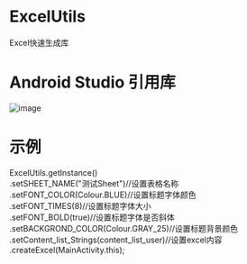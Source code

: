 # ExcelUtils
Excel快速生成库</br>

# Android Studio 引用库
![image](https://github.com/SeachForLife/ExcelUtils/Pictures/lib.PNG )</br>


# 示例
ExcelUtils.getInstance()</br>
                .setSHEET_NAME("测试Sheet")//设置表格名称 </br>
                .setFONT_COLOR(Colour.BLUE)//设置标题字体颜色 </br>
                .setFONT_TIMES(8)//设置标题字体大小 </br>
                .setFONT_BOLD(true)//设置标题字体是否斜体 </br>
                .setBACKGROND_COLOR(Colour.GRAY_25)//设置标题背景颜色</br>
                .setContent_list_Strings(content_list_user)//设置excel内容</br>
                .createExcel(MainActivity.this);</br>

